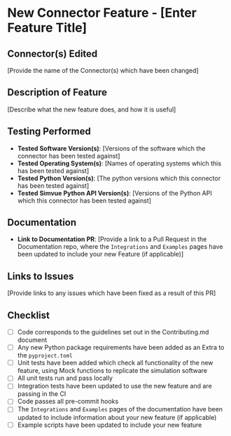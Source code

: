 # New Connector Feature - [Enter Feature Title]

## Connector(s) Edited
[Provide the name of the Connector(s) which have been changed]

## Description of Feature
[Describe what the new feature does, and how it is useful]

## Testing Performed
- **Tested Software Version(s)**: [Versions of the software which the connector has been tested against]
- **Tested Operating System(s)**: [Names of operating systems which this has been tested against]
- **Tested Python Version(s)**: [The python versions which this connector has been tested against]
- **Tested Simvue Python API Version(s)**: [Versions of the Python API which this connector has been tested against]

## Documentation
- **Link to Documentation PR**: [Provide a link to a Pull Request in the Documentation repo, where the `Integrations` and `Examples` pages have been updated to include your new Feature (if applicable)]

## Links to Issues
[Provide links to any issues which have been fixed as a result of this PR]

## Checklist
- [ ] Code corresponds to the guidelines set out in the Contributing.md document
- [ ] Any new Python package requirements have been added as an Extra to the `pyproject.toml`
- [ ] Unit tests have been added which check all functionality of the new feature, using Mock functions to replicate the simulation software
- [ ] All unit tests run and pass locally
- [ ] Integration tests have been updated to use the new feature and are passing in the CI
- [ ] Code passes all pre-commit hooks
- [ ] The `Integrations` and `Examples` pages of the documentation have been updated to include information about your new feature (if applicable)
- [ ] Example scripts have been updated to include your new feature
